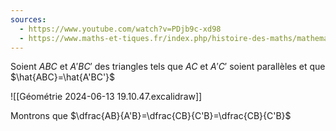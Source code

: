 ```yaml
---
sources:
  - https://www.youtube.com/watch?v=PDjb9c-xd98
  - https://www.maths-et-tiques.fr/index.php/histoire-des-maths/mathematiciens-celebres/thales
---
```

Soient $ABC$ et $A'BC'$ des triangles tels que $AC$ et $A'C'$ soient parallèles et que $\hat{ABC}=\hat{A'BC'}$

![[Géométrie 2024-06-13 19.10.47.excalidraw]]

Montrons que $\dfrac{AB}{A'B}=\dfrac{CB}{C'B}=\dfrac{CB}{C'B}$